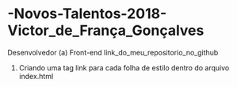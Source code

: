 # -Novos-Talentos-2018-Victor_de_França_Gonçalves
Desenvolvedor (a) Front-end
link_do_meu_repositorio_no_github

1) Criando uma tag link para cada folha de estilo dentro do arquivo index.html
